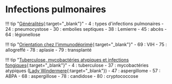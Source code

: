 # Infections pulmonaires

!!! tip "[Généralités](https://onclepaul.net/wp-content/uploads/2011/07/1.pneumonies-infectieuses-.pptFILEminimizer.pdf){:target="_blank"}"
    - 4 : types d'infections pulmonaires
    - 24 : pneumocystose
    - 30 : embolies septiques
    - 38 : Lemierre
    - 45 : abcès
    - 64 : légionellose

!!! tip "[Orientation chez l'immunodéprimé](https://onclepaul.fr/wp-content/uploads/2011/07/infections-pulmonaires-immunod%C3%A9prim%C3%A9-def.pdf){:target="_blank"}"
    - 69 : VIH
    - 75 : allogreffé
    - 78 : aplasie
    - 79 : transplanté

!!! tip "[Tuberculose, mycobactéries atypiques et infections fongiques](https://onclepaul.net/wp-content/uploads/2011/07/infection-2FILEminimizer.pdf){:target="_blank"}"
    - 4 : tuberculose
    - 37 : mycobactéries atypiques ([Lady Windermere](https://radiopaedia.org/articles/lady-windermere-syndrome){:target="_blank"})
    - 47 : aspergillome
    - 57 : ABPA
    - 68 : aspergillose
    - 78 : candidose
    - 80 : cryptococcose